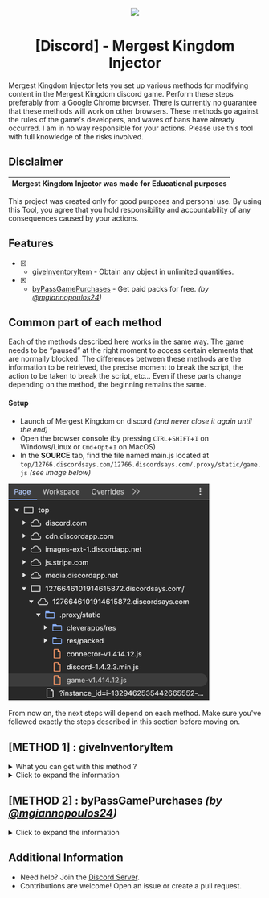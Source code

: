 <p align="center">
  <img src="https://imgs.crazygames.com/mergest-kingdom_16x9/20241211151323/mergest-kingdom_16x9-cover?auto=format%2Ccompress" width="600">
</p>

<h1 align="center">[Discord] - Mergest Kingdom Injector</h1>

<p align="left">
  Mergest Kingdom Injector lets you set up various methods for modifying content in the Mergest Kingdom discord game. Perform these steps preferably from a Google Chrome browser. There is currently no guarantee that these methods will work on other browsers.
  These methods go against the rules of the game's developers, and waves of bans have already occurred. I am in no way responsible for your actions. Please use this tool with full knowledge of the risks involved.
</p>


## Disclaimer

|Mergest Kingdom Injector was made for Educational purposes   |
|-------------------------------------------------|
This project was created only for good purposes and personal use.
By using this Tool, you agree that you hold responsibility and accountability of any consequences caused by your actions.

## Features

- [x] - [giveInventoryItem](https://github.com/AstraaDev/MergestKingdom-Injector) - Obtain any object in unlimited quantities.
- [x] - [byPassGamePurchases](https://github.com/AstraaDev/MergestKingdom-Injector) - Get paid packs for free. *(by [@mgiannopoulos24](https://github.com/mgiannopoulos24))*

## Common part of each method
Each of the methods described here works in the same way. The game needs to be “paused” at the right moment to access certain elements that are normally blocked. The differences between these methods are the information to be retrieved, the precise moment to break the script, the action to be taken to break the script, etc...
Even if these parts change depending on the method, the beginning remains the same.

#### Setup
- Launch of Mergest Kingdom on discord *(and never close it again until the end)*
- Open the browser console (by pressing `CTRL`+`SHIFT`+`I` on Windows/Linux or `Cmd`+`Opt`+`I` on MacOS)
- In the **SOURCE** tab, find the file named main.js located at `top/12766.discordsays.com/12766.discordsays.com/.proxy/static/game.js` *(see image below)*
<img src="img/readme_screenshot/MK_1.png" width="400">

From now on, the next steps will depend on each method. Make sure you've followed exactly the steps described in this section before moving on.

## [METHOD 1] : giveInventoryItem
<details>
<summary>What you can get with this method ?</summary>

### Consumable

| Parameter                         | Description                      |
| :-------------------------------- | :------------------------------- |
| `exp`                             | Experience                       |
| `energy`                          | Energy for activities            |
| `rubies`                          | Purple rubies                    |
| `soft`                            | Golds                            |
| `wands `                          | Keys                             |
</details>

<details>
<summary>Click to expand the information</summary>

Make sure you've followed exactly the steps described in the “Common part of each method” section before moving on to this one.

#### Injection
- In `game.js` file,
- Search the file (by pressing `CTRL`+`F`)
- Write the following command and press `ENTER` :
```js
RewardTypes[this.type].handler.call(this, this.value, this.options)
```
- There will normally be `1` results. Navigate to this one and set a breakpoint by clicking on the left of the line in the grey area *(see image below)*
<img src="img/readme_screenshot/MK_2.png" width="400">

- Return to the game and collect an object *(the game should stop again)*
- In the **SOURCE** tab, find the type and value arguments at `Local/this` *(see image below)*
<img src="img/readme_screenshot/MK_3.png" width="300">

- Replace `type` with the item you want *(the list is available above)* and `value` with the quantity you want *(see image below)*
<img src="img/readme_screenshot/MK_4.png" width="300">

- You can now go back to the `game.js` file in the **SOURCE** tab, then remove the breakpoint *(by clicking on it again)* and click on the `Resume script execution` button again
- Your item should be added.
</details>

## [METHOD 2] : byPassGamePurchases *(by [@mgiannopoulos24](https://github.com/mgiannopoulos24))*
<details>
<summary>Click to expand the information</summary>

Make sure you've followed exactly the steps described in the “Common part of each method” section before moving on to this one.

#### Injection
- In `game.js` file,
- Search the file (by pressing `CTRL`+`F`)
- Write the following command and press `ENTER` :
```js
"PaymentsManager purchase failure"
```
- There will normally be 1 results. Navigate to the first result and set a breakpoint by clicking on the left of the line in the grey area *(see image below)*
<img src="img/readme_screenshot/MK_5.png" width="500">

- Return to the game, click on any pack or paid option, then cancel the transaction by clicking on the cross in the top right-hand corner *(the game should stop again)*.
<img src="img/readme_screenshot/MK_6.png" width="400">

- In the **CONSOLE** tab, write the following command and press `ENTER` :
```js
cleverapps.paymentsLogic.purchase = function (a,b,c){
    console.log("PaymentsManager purchase success (free)", a.productId, a.itemId);
    cleverapps.eventLogger.logEvent(cleverapps.EVENTS.STATS.PRODUCT.SUCCESS);
    this.logPurchase(a, { purchase: "free" });
    cleverapps.eventLogger.logEvent(cleverapps.EVENTS.STATS.PRODUCT.CONSUME_START);
    cleverapps.conversionManager.processConversion(cleverapps.EVENTS.CONVERSIONS.PAYMENTS, 0);
    cleverapps.conversionManager.processConversion(cleverapps.EVENTS.CONVERSIONS.TOTAL, 0);
    cleverapps.eventLogger.logEvent(cleverapps.EVENTS.STATS.PRODUCT.CONSUME_SUCCESS);
    var f = a.reward;
    a.showBoughtMessage(f);
    this.giveReward(f, c);
    b(!0);
}
```
- You can now go back to the `game.js` file in the **SOURCE** tab, then remove the breakpoint *(by clicking on it again)* and click on the `Resume script execution` button again

#### Use injection
You're all set! All you have to do is choose the pack you want, and you'll get it for free.
</details>

## Additional Information
- Need help? Join the [Discord Server](https://astraadev.github.io/#/discord).
- Contributions are welcome! Open an issue or create a pull request.
